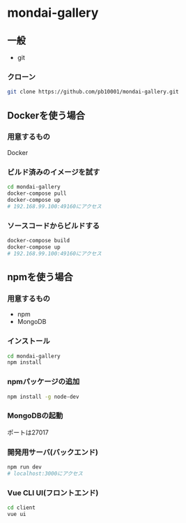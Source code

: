 # mondai-gallery

## 一般
- git
### クローン
```bash
git clone https://github.com/pb10001/mondai-gallery.git
```
## Dockerを使う場合
### 用意するもの
Docker
### ビルド済みのイメージを試す
```bash
cd mondai-gallery
docker-compose pull
docker-compose up
# 192.168.99.100:49160にアクセス
```
### ソースコードからビルドする
```bash
docker-compose build
docker-compose up
# 192.168.99.100:49160にアクセス
```
## npmを使う場合
### 用意するもの
- npm
- MongoDB
### インストール
```bash
cd mondai-gallery
npm install
```
### npmパッケージの追加
```bash
npm install -g node-dev
```
### MongoDBの起動
ポートは27017
### 開発用サーバ(バックエンド)
```bash
npm run dev
# localhost:3000にアクセス
```
### Vue CLI UI(フロントエンド)
```bash
cd client
vue ui
```
